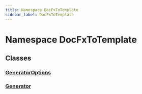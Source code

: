 ```yaml
---
title: Namespace DocFxToTemplate
sidebar_label: DocFxToTemplate
---
```


# Namespace DocFxToTemplate

## Classes
### [GeneratorOptions](../DocFxToTemplate/GeneratorOptions)

### [Generator](../DocFxToTemplate/Generator)

